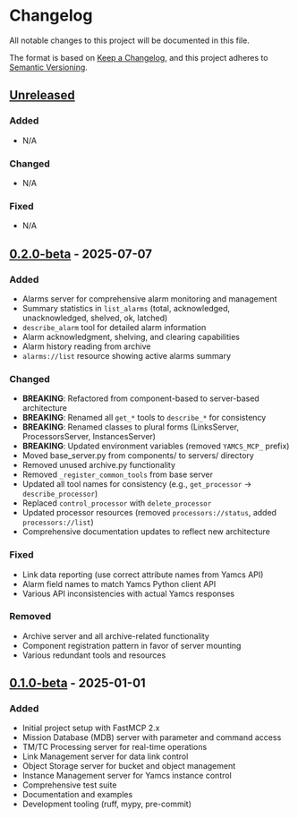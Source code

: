 # Changelog

All notable changes to this project will be documented in this file.

The format is based on [Keep a Changelog](https://keepachangelog.com/en/1.0.0/),
and this project adheres to [Semantic Versioning](https://semver.org/spec/v2.0.0.html).

## [Unreleased]

### Added
- N/A

### Changed
- N/A

### Fixed
- N/A

## [0.2.0-beta] - 2025-07-07

### Added
- Alarms server for comprehensive alarm monitoring and management
- Summary statistics in `list_alarms` (total, acknowledged, unacknowledged, shelved, ok, latched)
- `describe_alarm` tool for detailed alarm information
- Alarm acknowledgment, shelving, and clearing capabilities
- Alarm history reading from archive
- `alarms://list` resource showing active alarms summary

### Changed
- **BREAKING**: Refactored from component-based to server-based architecture
- **BREAKING**: Renamed all `get_*` tools to `describe_*` for consistency
- **BREAKING**: Renamed classes to plural forms (LinksServer, ProcessorsServer, InstancesServer)
- **BREAKING**: Updated environment variables (removed `YAMCS_MCP_` prefix)
- Moved base_server.py from components/ to servers/ directory
- Removed unused archive.py functionality
- Removed `_register_common_tools` from base server
- Updated all tool names for consistency (e.g., `get_processor` → `describe_processor`)
- Replaced `control_processor` with `delete_processor`
- Updated processor resources (removed `processors://status`, added `processors://list`)
- Comprehensive documentation updates to reflect new architecture

### Fixed
- Link data reporting (use correct attribute names from Yamcs API)
- Alarm field names to match Yamcs Python client API
- Various API inconsistencies with actual Yamcs responses

### Removed
- Archive server and all archive-related functionality
- Component registration pattern in favor of server mounting
- Various redundant tools and resources

## [0.1.0-beta] - 2025-01-01

### Added
- Initial project setup with FastMCP 2.x
- Mission Database (MDB) server with parameter and command access
- TM/TC Processing server for real-time operations
- Link Management server for data link control
- Object Storage server for bucket and object management
- Instance Management server for Yamcs instance control
- Comprehensive test suite
- Documentation and examples
- Development tooling (ruff, mypy, pre-commit)

[Unreleased]: https://github.com/PaulMRamirez/yamcs-mcp-server/compare/v0.2.0-beta...HEAD
[0.2.0-beta]: https://github.com/PaulMRamirez/yamcs-mcp-server/compare/v0.1.0-beta...v0.2.0-beta
[0.1.0-beta]: https://github.com/PaulMRamirez/yamcs-mcp-server/releases/tag/v0.1.0-beta